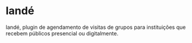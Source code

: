 # Iandé

Iandé, plugin de agendamento de visitas de grupos para instituições que recebem públicos presencial ou digitalmente.
